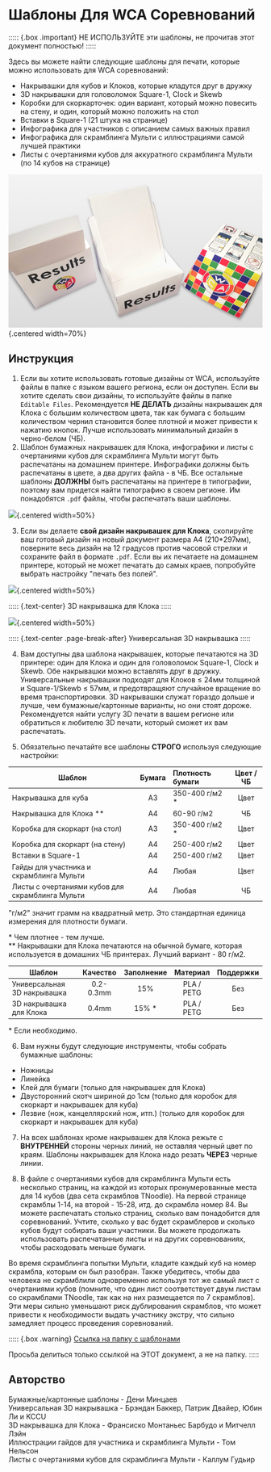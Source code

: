 # Шаблоны Для WCA Соревнований

::::: {.box .important}
НЕ ИСПОЛЬЗУЙТЕ эти шаблоны, не прочитав этот документ полностью!
:::::

Здесь вы можете найти следующие шаблоны для печати, которые можно использовать для WCA соревнований:

- Накрывашки для кубов и Клоков, которые кладутся друг в дружку
- 3D накрывашки для головоломок Square-1, Clock и Skewb
- Коробки для скоркарточек: один вариант, который можно повесить на стену, и один, который можно положить на стол
- Bставки в Square-1 (21 штука на странице)
- Инфографика для участников с описанием самых важных правил
- Инфографика для скрамблинга Мульти с иллюстрациями самой лучшей практики
- Листы с очертаниями кубов для аккуратного скрамблинга Мульти (по 14 кубов на странице)

![](images/results_boxes_and_cube_cover.jpg){.centered width=70%}

## Инструкция

1. Если вы хотите использовать готовые дизайны от WCA, используйте файлы в папке с языком вашего региона, если он доступен. Если вы хотите сделать свои дизайны, то используйте файлы в папке `Editable Files`. Рекомендуется **НЕ ДЕЛАТЬ** дизайны накрывашек для Клока с большим количеством цвета, так как бумага с большим количеством чернил становится более плотной и может привести к нажатию кнопок. Лучше использовать минимальный дизайн в черно-белом (ЧБ).
2. Шаблон бумажных накрывашек для Клока, инфографики и листы с очертаниями кубов для скрамблинга Мульти могут быть распечатаны на домашнем принтере. Инфографики должны быть распечатаны в цвете, а два других файла - в ЧБ. Все остальные шаблоны **ДОЛЖНЫ** быть распечатаны на принтере в типографии, поэтому вам придется найти типографию в своем регионе. Им понадобятся `.pdf` файлы, чтобы распечатать ваши шаблоны.

![](images/paper_clock_covers.jpg){.centered width=50%}

3. Если вы делаете **свой дизайн накрывашек для Клока**, скопируйте ваш готовый дизайн на новый документ размера А4 (210\*297мм), поверните весь дизайн на 12 градусов против часовой стрелки и сохраните файл в формате `.pdf`. Если вы их печатаете на домашнем принтере, который не может печатать до самых краев, попробуйте выбрать настройку "печать без полей".

![](images/clock_in_3d_cover.jpg){.centered width=50%}

::::: {.text-center}
3D накрывашка для Клока
:::::

![](images/sq1_in_3d_cover.jpg){.centered width=50%}

::::: {.text-center .page-break-after}
Универсальная 3D накрывашка
:::::

4. Вам доступны два шаблона накрывашек, которые печатаются на 3D принтере: один для Клока и один для головоломок Square-1, Clock и Skewb. Обе накрывашки можно вставлять друг в дружку. Универсальные накрывашки подходят для Клоков ≤ 24мм толщиной и Square-1/Skewb ≤ 57мм, и предотвращяют случайное вращение во время транспортировки. 3D накрывашки служат гораздо дольше и лучше, чем бумажные/картонные варианты, но они стоят дороже. Рекомендуется найти услугу 3D печати в вашем регионе или обратиться к любителю 3D печати, который сможет их вам распечатать.

5. Обязательно печатайте все шаблоны **СТРОГО** используя следующие настройки:

| Шаблон                                           | Бумага | Плотность бумаги | Цвет / ЧБ |
| ------------------------------------------------ | :----: | :--------------- | :-------: |
| Накрывашка для куба                              |   A3   | 350-400 г/м2 \*  |    Цвет   |
| Накрывашка для Клока \*\*                        |   A4   | 60-90 г/м2       |     ЧБ    |
| Коробка для скоркарт (на стол)                   |   A3   | 350-400 г/м2 \*  |    Цвет   |
| Коробка для скоркарт (на стену)                  |   A4   | 250-400 г/м2     |    Цвет   |
| Вставки в Square-1                               |   A4   | 250-400 г/м2     |    Цвет   |
| Гайды для участника и скрамблинга Мульти         |   A4   | Любая            |    Цвет   |
| Листы с очертаниями кубов для скрамблинга Мульти |   A4   | Любая            |     ЧБ    |

"г/м2" значит грамм на квадратный метр. Это стандартная единица измерения для плотности бумаги.

\* Чем плотнее - тем лучше.<br/>
\*\* Накрывашки для Клока печатаются на обычной бумаге, которая используется в домашних ЧБ принтерах. Лучший вариант - 80 г/м2.

| Шаблон                      | Качество  | Заполнение |  Материал  | Поддержки |
| --------------------------- | :-------: | :--------: | :--------: | :-------: |
| Универсальная 3D накрывашка | 0.2-0.3mm |     15%    | PLA / PETG |    Без    |
| 3D накрывашка для Клока     |   0.4mm   |    15% \*  | PLA / PETG |    Без    |

\* Если необходимо.

6. Вам нужны будут следующие инструменты, чтобы собрать бумажные шаблоны:

- Ножницы
- Линейка
- Клей для бумаги (только для накрывашек для Клока)
- Двусторонний скотч шириной до 1см (только для коробок для скоркарт и накрывашек для куба)
- Лезвие (нож, канцеллярский нож, итп.) (только для коробок для скоркарт и накрывашек для куба)

7. На всех шаблонах кроме накрывашек для Клока режьте с **ВНУТРЕННЕЙ** стороны черных линий, не оставляя черный цвет по краям. Шаблоны накрывашек для Клока надо резать **ЧЕРЕЗ** черные линии.

8. В файле с очертаниями кубов для скрамблинга Мульти есть несколько страниц, на каждой из которых пронумерованные места для 14 кубов (два сета скрамблов TNoodle). На первой странице скрамблы 1-14, на второй - 15-28, итд. до скрамбла номер 84. Вы можете распечатать столько страниц, сколько вам понадобится для соревнований. Учтите, сколько у вас будет скрамблеров и сколько кубов будут собирать ваши участники. Вы можете продолжать использовать распечатанные листы и на других соревнованиях, чтобы расходовать меньше бумаги.

Во время скрамблинга попытки Мульти, кладите каждый куб на номер скрамбла, которым он был разобран. Также убедитесь, чтобы два человека не скрамблили одновременно используя тот же самый лист с очертаниями кубов (помните, что один лист соответствует двум листам со скрамблами TNoodle, так как на них размещается по 7 скрамблов). Эти меры сильно уменьшают риск дублирования скрамблов, что может привести к необходимости выдать участнику экстру, что сильно замедляет процесс проведения соревнований.

::::: {.box .warning}
[Ссылка на папку с шаблонами](https://drive.google.com/drive/folders/1EVqEWSqruZ8_vEJpUmqhFUqaikzgUkkP)

Просьба делиться только ссылкой на ЭТОТ документ, а не на папку.
:::::

## Авторство

Бумажные/картонные шаблоны - Дени Минцаев<br/>
Универсальная 3D накрывашка - Брэндан Баккер, Патрик Двайер, Юбин Ли и KCCU<br/>
3D накрывашка для Клока - Франсиско Монтаньес Барбудо и Митчелл Лэйн<br/>
Иллюстрации гайдов для участника и скрамблинга Мульти - Том Нельсон<br/>
Листы с очертаниями кубов для скрамблинга Мульти - Каллум Гудьир